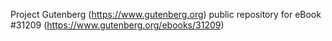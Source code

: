 Project Gutenberg (https://www.gutenberg.org) public repository for eBook #31209 (https://www.gutenberg.org/ebooks/31209)
